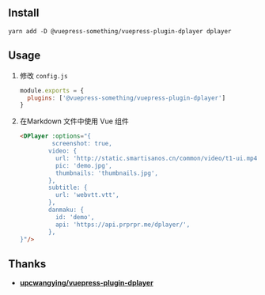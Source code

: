 ## Install

```shell
yarn add -D @vuepress-something/vuepress-plugin-dplayer dplayer
```

## Usage

1. 修改 `config.js`

   ```js
   module.exports = {
     plugins: ['@vuepress-something/vuepress-plugin-dplayer']
   }
   ```

2. 在Markdown 文件中使用 Vue 组件

   ```html
   <DPlayer :options="{
     		screenshot: true,
           video: {
             url: 'http://static.smartisanos.cn/common/video/t1-ui.mp4',
             pic: 'demo.jpg',
             thumbnails: 'thumbnails.jpg',
           },
           subtitle: {
             url: 'webvtt.vtt',
           },
           danmaku: {
             id: 'demo',
             api: 'https://api.prprpr.me/dplayer/',
           },
   }"/>
   ```

## Thanks

- [**upcwangying/vuepress-plugin-dplayer**](https://github.com/upcwangying/vuepress-plugin-dplayer)


